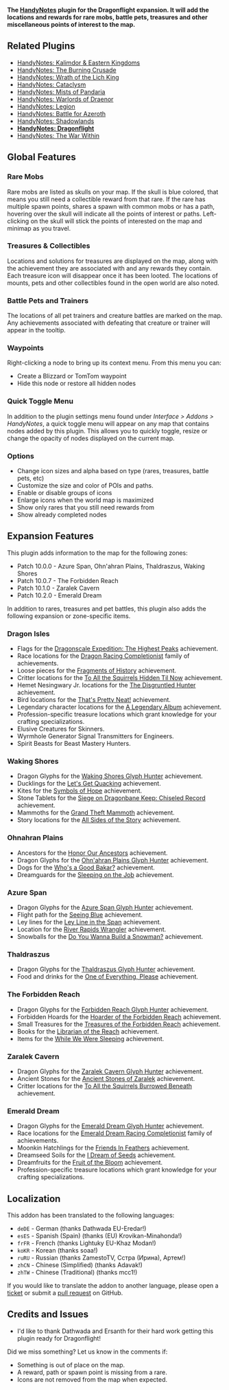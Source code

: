 **The [HandyNotes](https://www.curseforge.com/wow/addons/handynotes) plugin for the Dragonflight expansion. It will add the locations and rewards for rare mobs, battle pets, treasures and other miscellaneous points of interest to the map.**

## Related Plugins

* [HandyNotes: Kalimdor & Eastern Kingdoms](https://www.curseforge.com/wow/addons/handynotes-kalimdor-eastern-kingdoms)
* [HandyNotes: The Burning Crusade](https://www.curseforge.com/wow/addons/handynotes-the-burning-crusade)
* [HandyNotes: Wrath of the Lich King](https://www.curseforge.com/wow/addons/handynotes-wrath-of-the-lich-king)
* [HandyNotes: Cataclysm](https://www.curseforge.com/wow/addons/handynotes-cataclysm)
* [HandyNotes: Mists of Pandaria](https://www.curseforge.com/wow/addons/handynotes-mists-of-pandaria)
* [HandyNotes: Warlords of Draenor](https://www.curseforge.com/wow/addons/handynotes-warlords-of-draenor)
* [HandyNotes: Legion](https://www.curseforge.com/wow/addons/handynotes-legion)
* [HandyNotes: Battle for Azeroth](https://www.curseforge.com/wow/addons/handynotes-battle-for-azeroth)
* [HandyNotes: Shadowlands](https://www.curseforge.com/wow/addons/handynotes-shadowlands)
* **[HandyNotes: Dragonflight](https://www.curseforge.com/wow/addons/handynotes-dragonflight)**
* [HandyNotes: The War Within](https://www.curseforge.com/wow/addons/handynotes-the-war-within)

## Global Features

### Rare Mobs

Rare mobs are listed as skulls on your map. If the skull is blue colored, that means you still need a collectible reward from that rare. If the rare has multiple spawn points, shares a spawn with common mobs or has a path, hovering over the skull will indicate all the points of interest or paths. Left-clicking on the skull will stick the points of interested on the map and minimap as you travel.

### Treasures & Collectibles

Locations and solutions for treasures are displayed on the map, along with the achievement they are associated with and any rewards they contain. Each treasure icon will disappear once it has been looted. The locations of mounts, pets and other collectibles found in the open world are also noted.

### Battle Pets and Trainers

The locations of all pet trainers and creature battles are marked on the map. Any achievements associated with defeating that creature or trainer will appear in the tooltip.

### Waypoints

Right-clicking a node to bring up its context menu. From this menu you can:

* Create a Blizzard or TomTom waypoint
* Hide this node or restore all hidden nodes

### Quick Toggle Menu

In addition to the plugin settings menu found under *Interface > Addons > HandyNotes*, a quick toggle menu will appear on any map that contains nodes added by this plugin. This allows you to quickly toggle, resize or change the opacity of nodes displayed on the current map.

### Options

* Change icon sizes and alpha based on type (rares, treasures, battle pets, etc)
* Customize the size and color of POIs and paths.
* Enable or disable groups of icons
* Enlarge icons when the world map is maximized
* Show only rares that you still need rewards from
* Show already completed nodes

## Expansion Features

This plugin adds information to the map for the following zones:

* Patch 10.0.0 - Azure Span, Ohn'ahran Plains, Thaldraszus, Waking Shores
* Patch 10.0.7 - The Forbidden Reach
* Patch 10.1.0 - Zaralek Cavern
* Patch 10.2.0 - Emerald Dream

In addition to rares, treasures and pet battles, this plugin also adds the following expansion or zone-specific items.

### Dragon Isles

* Flags for the [Dragonscale Expedition: The Highest Peaks](https://www.wowhead.com/achievement=15890/dragonscale-expedition-the-highest-peaks) achievement.
* Race locations for the [Dragon Racing Completionist](https://www.wowhead.com/achievement=15939/dragon-racing-completionist) family of achievements.
* Loose pieces for the [Fragments of History](https://www.wowhead.com/achievement=16323/fragments-of-history) achievement.
* Critter locations for the [To All the Squirrels Hidden Til Now](https://www.wowhead.com/achievement=16729/to-all-the-squirrels-hidden-til-now) achievement.
* Hemet Nesingwary Jr. locations for the [The Disgruntled Hunter](https://www.wowhead.com/achievement=16542/the-disgruntled-hunter) achievement.
* Bird locations for the [That's Pretty Neat!](https://www.wowhead.com/achievement=16446/thats-pretty-neat) achievement.
* Legendary character locations for the [A Legendary Album](https://www.wowhead.com/achievement=16570/a-legendary-album) achievement.
* Profession-specific treasure locations which grant knowledge for your crafting specializations.
* Elusive Creatures for Skinners.
* Wyrmhole Generator Signal Transmitters for Engineers.
* Spirit Beasts for Beast Mastery Hunters.

### Waking Shores

* Dragon Glyphs for the [Waking Shores Glyph Hunter](https://www.wowhead.com/beta/achievement=16575/waking-shores-glyph-hunter) achievement.
* Ducklings for the [Let's Get Quacking](https://www.wowhead.com/achievement=16409/lets-get-quacking) achievement.
* Kites for the [Symbols of Hope](https://www.wowhead.com/achievement=16584/symbols-of-hope) achievement.
* Stone Tablets for the [Siege on Dragonbane Keep: Chiseled Record](https://www.wowhead.com/achievement=16412/siege-on-dragonbane-keep-chiseled-record) achievement.
* Mammoths for the [Grand Theft Mammoth](https://www.wowhead.com/achievement=16493/grand-theft-mammoth) achievement.
* Story locations for the [All Sides of the Story](https://www.wowhead.com/achievement=16406/all-sides-of-the-story) achievement.

### Ohnahran Plains

* Ancestors for the [Honor Our Ancestors](https://www.wowhead.com/achievement=16423/honor-our-ancestors) achievement.
* Dragon Glyphs for the [Ohn'ahran Plains Glyph Hunter](https://www.wowhead.com/beta/achievement=16576/ohnahran-plains-glyph-hunter) achievement.
* Dogs for the [Who's a Good Bakar?](https://www.wowhead.com/achievement=16424/whos-a-good-bakar) achievement.
* Dreamguards for the [Sleeping on the Job](https://www.wowhead.com/achievement=16574/sleeping-on-the-job) achievement.

### Azure Span

* Dragon Glyphs for the [Azure Span Glyph Hunter](https://www.wowhead.com/beta/achievement=16577/azure-span-glyph-hunter) achievement.
* Flight path for the [Seeing Blue](https://www.wowhead.com/achievement=16581/seeing-blue) achievement.
* Ley lines for the [Ley Line in the Span](https://www.wowhead.com/achievement=16638/ley-line-in-the-span) achievement.
* Location for the [River Rapids Wrangler](https://www.wowhead.com/achievement=15889/river-rapids-wrangler) achievement.
* Snowballs for the [Do You Wanna Build a Snowman?](https://www.wowhead.com/achievement=16474/do-you-wanna-build-a-snowman) achievement.

### Thaldraszus

* Dragon Glyphs for the [Thaldraszus Glyph Hunter](https://www.wowhead.com/beta/achievement=16578/thaldraszus-glyph-hunter) achievement.
* Food and drinks for the [One of Everything, Please](https://www.wowhead.com/achievement=16621/one-of-everything-please) achievement.

### The Forbidden Reach

* Dragon Glyphs for the [Forbidden Reach Glyph Hunter](https://www.wowhead.com/achievement=17411/forbidden-reach-glyph-hunter) achievement.
* Forbidden Hoards for the [Hoarder of the Forbidden Reach](https://www.wowhead.com/achievement=17528/hoarder-of-the-forbidden-reach) achievement.
* Small Treasures for the [Treasures of the Forbidden Reach](https://www.wowhead.com/achievement=17526/treasures-of-the-forbidden-reach) achievement.
* Books for the [Librarian of the Reach](https://www.wowhead.com/achievement=17530/librarian-of-the-reach) achievement.
* Items for the [While We Were Sleeping](https://www.wowhead.com/achievement=17315/while-we-were-sleeping) achievement.

### Zaralek Cavern

* Dragon Glyphs for the [Zaralek Cavern Glyph Hunter](https://www.wowhead.com/achievement=18150) achievement.
* Ancient Stones for the [Ancient Stones of Zaralek](https://www.wowhead.com/achievement=17567) achievement.
* Critter locations for the [To All the Squirrels Burrowed Beneath](https://www.wowhead.com/achievement=18361/to-all-the-squirrels-burrowed-beneath) achievement.

### Emerald Dream

* Dragon Glyphs for the [Emerald Dream Glyph Hunter](https://wowhead.com/achievement=19306) achievement.
* Race locations for the [Emerald Dream Racing Completionist](https://wowhead.com/achievement=19118) family of achievements.
* Moonkin Hatchlings for the [Friends In Feathers](https://www.wowhead.com/achievement=19293) achievement.
* Dreamseed Soils for the [I Dream of Seeds](https://www.wowhead.com/achievement=19013) achievement.
* Dreamfruits for the [Fruit of the Bloom](https://www.wowhead.com/achievement=19310) achievement.
* Profession-specific treasure locations which grant knowledge for your crafting specializations.

## Localization

This addon has been translated to the following languages:

* `deDE` - German (thanks Dathwada EU-Eredar!)
* `esES` - Spanish (Spain) (thanks (EU) Krovikan-Minahonda!)
* `frFR` - French (thanks Lightuky EU-Khaz Modan!)
* `koKR` - Korean (thanks soaa!)
* `ruRU` - Russian (thanks ZamestoTV, Сстра (Ирина), Артем!)
* `zhCN` - Chinese (Simplified) (thanks Adavak!)
* `zhTW` - Chinese (Traditional) (thanks mcc1!)

If you would like to translate the addon to another language, please open a [ticket](https://github.com/zarillion/handynotes-plugins/issues) or submit a [pull request](https://github.com/zarillion/handynotes-plugins/pulls) on GitHub.

## Credits and Issues

* I'd like to thank Dathwada and Ersanth for their hard work getting this plugin ready for Dragonflight!

Did we miss something? Let us know in the comments if:

* Something is out of place on the map.
* A reward, path or spawn point is missing from a rare.
* Icons are not removed from the map when expected.

